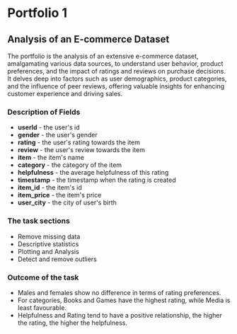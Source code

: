 # Portfolio 1
## Analysis of an E-commerce Dataset
The portfolio is the analysis of an extensive e-commerce dataset, amalgamating various data sources, to understand user behavior, product preferences, and the impact of ratings and reviews on purchase decisions. It delves deep into factors such as user demographics, product categories, and the influence of peer reviews, offering valuable insights for enhancing customer experience and driving sales.
    
### Description of Fields
* __userId__ - the user's id
* __gender__ - the user's gender
* __rating__ - the user's rating towards the item
* __review__ - the user's review towards the item
* __item__ - the item's name
* __category__ - the category of the item
* __helpfulness__ - the average helpfulness of this rating
* __timestamp__ - the timestamp when the rating is created
* __item_id__ - the item's id
* __item_price__ - the item's price
* __user_city__ - the city of user's birth

### The task sections
- Remove missing data
- Descriptive statistics
- Plotting and Analysis
- Detect and remove outliers

### Outcome of the task 
- Males and females show no difference in terms of rating preferences.
- For categories, Books and Games have the highest rating, while Media is least favourable.
- Helpfulness and Rating tend to have a positive relationship, the higher the rating, the higher the helpfulness.


